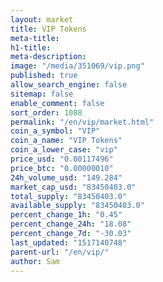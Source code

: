 ```yaml
---
layout: market
title: VIP Tokens
meta-title: 
h1-title: 
meta-description: 
image: "/media/351069/vip.png"
published: true
allow_search_engine: false
sitemap: false
enable_comment: false
sort_order: 1088
permalink: "/en/vip/market.html"
coin_a_symbol: "VIP"
coin_a_name: "VIP Tokens"
coin_a_lower_case: "vip"
price_usd: "0.00117496"
price_btc: "0.00000010"
24h_volume_usd: "149.284"
market_cap_usd: "83450403.0"
total_supply: "83450403.0"
available_supply: "83450403.0"
percent_change_1h: "0.45"
percent_change_24h: "18.08"
percent_change_7d: "-30.03"
last_updated: "1517140748"
parent-url: "/en/vip/"
author: Sam
---
```


